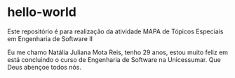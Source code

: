# hello-world
Este repositório é para realização da atividade MAPA de Tópicos Especiais em Engenharia de Software II

Eu me chamo Natália Juliana Mota Reis, tenho 29 anos, estou muito feliz em está concluindo o curso de Engenharia de Software na Unicessumar. 
Que Deus abençoe todos nós. 
